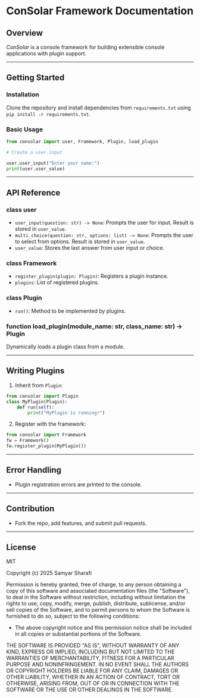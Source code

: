 # ConSolar Framework Documentation

## Overview

*ConSolar* is a console framework for building extensible console applications with plugin support.

---

## Getting Started

### Installation

Clone the repository and install dependencies from `requirements.txt` using `pip install -r requirements.txt`.


### Basic Usage

```python
from consolar import user, Framework, Plugin, load_plugin

# Create a user input

user.user_input("Enter your name:")
print(user.user_value)
```

---

## API Reference

### class user

- `user_input(question: str) -> None`: Prompts the user for input. Result is stored in `user_value`.
- `multi_choice(question: str, options: list) -> None`: Prompts the user to select from options. Result is stored in `user_value`.
- `user_value`: Stores the last answer from user input or choice.

### class Framework

- `register_plugin(plugin: Plugin)`: Registers a plugin instance.
- `plugins`: List of registered plugins.

### class Plugin

- `run()`: Method to be implemented by plugins.

### function load_plugin(module_name: str, class_name: str) -> Plugin

Dynamically loads a plugin class from a module.

---

## Writing Plugins

1. Inherit from `Plugin`:

```python
from consolar import Plugin
class MyPlugin(Plugin):
    def run(self):
        print("MyPlugin is running!")
```

2. Register with the framework:

```python
from consolar import Framework
fw = Framework()
fw.register_plugin(MyPlugin())
```

---

## Error Handling

- Plugin registration errors are printed to the console.

---

## Contribution

- Fork the repo, add features, and submit pull requests.

---

## License

MIT

Copyright (c) 2025 Samyar Sharafi

Permission is hereby granted, free of charge, to any person obtaining a copy of this software and associated documentation files (the "Software"), to deal in the Software without restriction, including without limitation the rights to use, copy, modify, merge, publish, distribute, sublicense, and/or sell copies of the Software, and to permit persons to whom the Software is furnished to do so, subject to the following conditions:

- The above copyright notice and this permission notice shall be included in all copies or substantial portions of the Software.

THE SOFTWARE IS PROVIDED "AS IS", WITHOUT WARRANTY OF ANY KIND, EXPRESS OR IMPLIED, INCLUDING BUT NOT LIMITED TO THE WARRANTIES OF MERCHANTABILITY, FITNESS FOR A PARTICULAR PURPOSE AND NONINFRINGEMENT. IN NO EVENT SHALL THE AUTHORS OR COPYRIGHT HOLDERS BE LIABLE FOR ANY CLAIM, DAMAGES OR OTHER LIABILITY, WHETHER IN AN ACTION OF CONTRACT, TORT OR OTHERWISE, ARISING FROM, OUT OF OR IN CONNECTION WITH THE SOFTWARE OR THE USE OR OTHER DEALINGS IN THE SOFTWARE.

